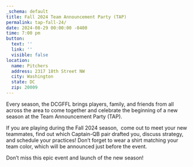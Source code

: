```yaml
---
_schema: default
title: Fall 2024 Team Announcement Party (TAP)
permalink: tap-fall-24/
date: 2024-08-29 00:00:00 -0400
time: 7:00 pm
button:
  text: ''
  link: ''
  visible: false
location:
  name: Pitchers
  address: 2317 18th Street NW
  city: Washington
  state: DC
  zip: 20009
---
```

Every season, the DCGFFL brings players, family, and friends from all across the area to come together and celebrate the beginning of a new season at the Team Announcement Party (TAP).

If you are playing during the Fall 2024 season, &nbsp;come out to meet your new teammates, find out which Captain-QB pair drafted you, discuss strategy, and schedule your practices! Don’t forget to wear a shirt matching your team color, which will be announced just before the event.

Don’t miss this epic event and launch of the new season!

&nbsp;